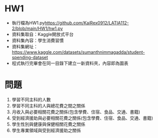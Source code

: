 # HW1
 - 執行檔為HW1.py<https://github.com/KaiRex0912/LATIA112-2/blob/main/HW1/hw1.py>
 - 資料集取自：Kaggle開放式平台
 - 資料集內容：學生消費習慣
 - 資料集網址：<https://www.kaggle.com/datasets/sumanthnimmagadda/student-spending-dataset>
 - 程式執行完畢會在同一目錄下建立一新資料夾，內容即為圖表

# 問題
1. 學習不同主科的人數
2. 學習不同主科的人與總花費之間之關係
3. 月收入與必要相關花費之關係(包含學費、住宿、食品、交通、書籍)
4. 受到經濟援助與必要相關花費之關係(包含學費、住宿、食品、交通、書籍)
5. 學生性別與健康與保健相關花費之關係
6. 學生專業領域與受到經濟援助之關係
